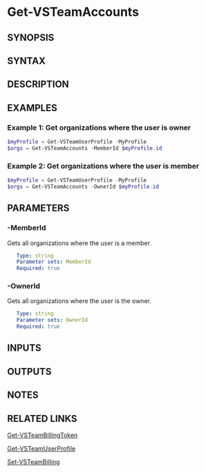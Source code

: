 <!-- #include "./common/header.md" -->

# Get-VSTeamAccounts

## SYNOPSIS

<!-- #include "./synopsis/Get-VSTeamAccounts.md" -->

## SYNTAX

## DESCRIPTION

<!-- #include "./synopsis/Get-VSTeamAccounts.md" -->

## EXAMPLES

### Example 1: Get organizations where the user is owner

```powershell
$myProfile = Get-VSTeamUserProfile -MyProfile
$orgs = Get-VSTeamAccounts -MemberId $myProfile.id
```

### Example 2: Get organizations where the user is member

```powershell
$myProfile = Get-VSTeamUserProfile -MyProfile
$orgs = Get-VSTeamAccounts -OwnerId $myProfile.id
```

## PARAMETERS

### -MemberId

Gets all organizations where the user is a member.

```yaml
   Type: string
   Parameter sets: MemberId
   Required: true
```

### -OwnerId

Gets all organizations where the user is the owner.

```yaml
   Type: string
   Parameter sets: OwnerId
   Required: true
```

## INPUTS

## OUTPUTS

## NOTES

<!-- #include "./common/prerequisites.md" -->

## RELATED LINKS

<!-- #include "./common/related.md" -->

[Get-VSTeamBillingToken](Get-VSTeamBillingToken.md)

[Get-VSTeamUserProfile](Get-VSTeamUserProfile.md)

[Set-VSTeamBilling](Set-VSTeamBilling.md)
